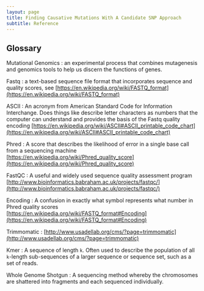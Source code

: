 ```yaml
---
layout: page
title: Finding Causative Mutations With A Candidate SNP Approach
subtitle: Reference
---
```


## Glossary

Mutational Genomics
:	an experimental process that combines mutagenesis and genomics tools to help us discern the functions of genes.

Fastq
:	a text-based sequence file format that incorporates sequence and quality scores, see [https://en.wikipedia.org/wiki/FASTQ_format](https://en.wikipedia.org/wiki/FASTQ_format)

ASCII
:	An acronym from American Standard Code for Information Interchange. Does things like describe letter characters as numbers that the computer can understand and provides the basis of the Fastq quality encoding [https://en.wikipedia.org/wiki/ASCII#ASCII_printable_code_chart](https://en.wikipedia.org/wiki/ASCII#ASCII_printable_code_chart)

Phred
:	A score that describes the likelihood of error in a single base call from a sequencing machine [https://en.wikipedia.org/wiki/Phred_quality_score](https://en.wikipedia.org/wiki/Phred_quality_score)

FastQC
:	A useful and widely used sequence quality assessment program [http://www.bioinformatics.babraham.ac.uk/projects/fastqc/](http://www.bioinformatics.babraham.ac.uk/projects/fastqc/)

Encoding
:	A confusion in exactly what symbol represents what number in Phred quality scores [https://en.wikipedia.org/wiki/FASTQ_format#Encoding](https://en.wikipedia.org/wiki/FASTQ_format#Encoding)

Trimmomatic
:	[http://www.usadellab.org/cms/?page=trimmomatic](http://www.usadellab.org/cms/?page=trimmomatic)

Kmer
:	A sequence of length `k`. Often used to describe the population of all `k`-length sub-sequences of a larger sequence or sequence set, such as a set of reads.

Whole Genome Shotgun
:	A sequencing method whereby the chromosomes are shattered into fragments and each sequenced individually. 
